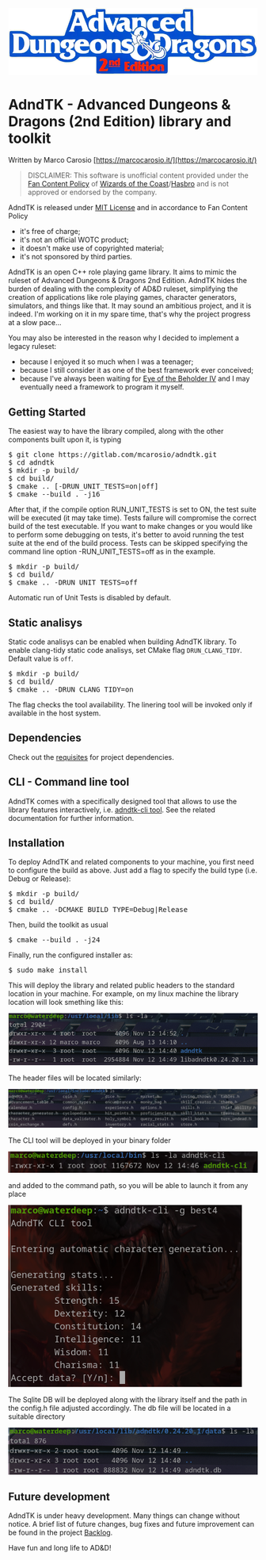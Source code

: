![Logo](images/adnd2e_logo.png)

AdndTK - Advanced Dungeons & Dragons (2nd Edition) library and toolkit
=====================================================================

Written by Marco Carosio [https://marcocarosio.it/](https://marcocarosio.it/)

> DISCLAIMER: This software is unofficial content provided under the [Fan Content Policy](https://company.wizards.com/it/fancontentpolicy) of [Wizards of the Coast](https://company.wizards.com/)/[Hasbro](https://products.hasbro.com/it-it) and is not approved or endorsed by the company.

AdndTK is released under [MIT License](LICENSE.md) and in accordance to Fan Content Policy
* it's free of charge;
* it's not an official WOTC product;
* it doesn't make use of copyrighted material;
* it's not sponsored by third parties.

AdndTK is an open C++ role playing game library. It aims to mimic the ruleset of Advanced Dungeons & Dragons 2nd Edition.
AdndTK hides the burden of dealing with the complexity of AD&D ruleset, simplifying the creation of applications like role playing games,
character generators, simulators, and things like that.
It may sound an ambitious project, and it is indeed. I'm working on it in my spare time, that's why the project progress at a slow pace...

You may also be interested in the reason why I decided to implement a legacy ruleset:
* because I enjoyed it so much when I was a teenager;
* because I still consider it as one of the best framework ever conceived;
* because I've always been waiting for [Eye of the Beholder IV](https://en.wikipedia.org/wiki/Eye_of_the_Beholder_(video_game)) and I may eventually need a framework to program it myself.

## Getting Started
The easiest way to have the library compiled, along with the other components built upon it, is typing
<pre>
$ git clone https://gitlab.com/mcarosio/adndtk.git
$ cd adndtk
$ mkdir -p build/
$ cd build/
$ cmake .. [-DRUN_UNIT_TESTS=on|off]
$ cmake --build . -j16
</pre>
After that, if the compile option RUN_UNIT_TESTS is set to ON, the test suite will be executed (it may take time). Tests failure will compromise the correct build of the test executable. If you want to make changes or you would like to perform some debugging on tests, it's better to avoid running the test suite at the end of the build process.
Tests can be skipped specifying the command line option -RUN_UNIT_TESTS=off as in the example.
<pre>
$ mkdir -p build/
$ cd build/
$ cmake .. -DRUN_UNIT_TESTS=off
</pre>
Automatic run of Unit Tests is disabled by default. 

## Static analisys
Static code analisys can be enabled when building AdndTK library.
To enable clang-tidy static code analisys, set CMake flag ``DRUN_CLANG_TIDY``. Default value is ``off``.
<pre>
$ mkdir -p build/
$ cd build/
$ cmake .. -DRUN_CLANG_TIDY=on
</pre>
The flag checks the tool availability. The linering tool will be invoked only if available in the host system.

## Dependencies
Check out the [requisites](REQUISITES.md) for project dependencies.

## CLI - Command line tool
AdndTK comes with a specifically designed tool that allows to use the library features interactively, i.e. [adndtk-cli tool](cli/README.md). See the related documentation for further information.

## Installation
To deploy AdndTK and related components to your machine, you first need to configure the build as above. Just add a flag to specify the build type (i.e. Debug or Release):
<pre>
$ mkdir -p build/
$ cd build/
$ cmake .. -DCMAKE_BUILD_TYPE=Debug|Release
</pre>
Then, build the toolkit as usual
<pre>
$ cmake --build . -j24
</pre>
Finally, run the configured installer as:
<pre>
$ sudo make install
</pre>
This will deploy the library and related public headers to the standard location in your machine.
For example, on my linux machine the library location will look smething like this:

![Logo](images/adndtk-lib-deployed.png)

The header files will be located similarly:

![Logo](images/adndtk-includes-deployed.png)

The CLI tool will be deployed in your binary folder

![Logo](images/adndtk-cli-deployed.png)

and added to the command path, so you will be able to launch it from any place

![Logo](images/adndtk-cli-running.png)

The Sqlite DB will be deployed along with the library itself and the path in the config.h file adjusted accordingly. The db file will be located in a suitable directory

![Logo](images/adndtk-db-deployed.png)

## Future development
AdndTK is under heavy development. Many things can change without notice.
A brief list of future changes, bug fixes and future improvement can be found in the project [Backlog](BACKLOG.md).

Have fun and long life to AD&D!